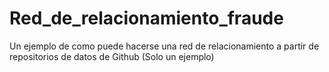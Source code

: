 # Red_de_relacionamiento_fraude
Un ejemplo de como puede hacerse una red de relacionamiento a partir de repositorios de datos de Github (Solo un ejemplo)
